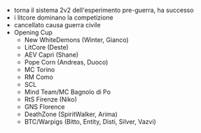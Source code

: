  - torna il sistema 2v2 dell'esperimento pre-guerra, ha successo
 - i litcore dominano la competizione
 - cancellato causa guerra civile
 - Opening Cup
	 - New WhiteDemons (Winter, Gianco)
	 - LitCore (Deste)
	 - AEV Capri (Shane)
	 - Pope Corn (Andreas, Duoco)
	 - MC Torino
	 - RM Como
	 - SCL
	 - Mind Team/MC Bagnolo di Po
	 - RtS Firenze (Niko)
	 - GNS Florence
	 - DeathZone (SpiritWalker, Arima)
	 - BTC/Warpigs (Bitto, Entity, Disti, Silver, Vazvi)
